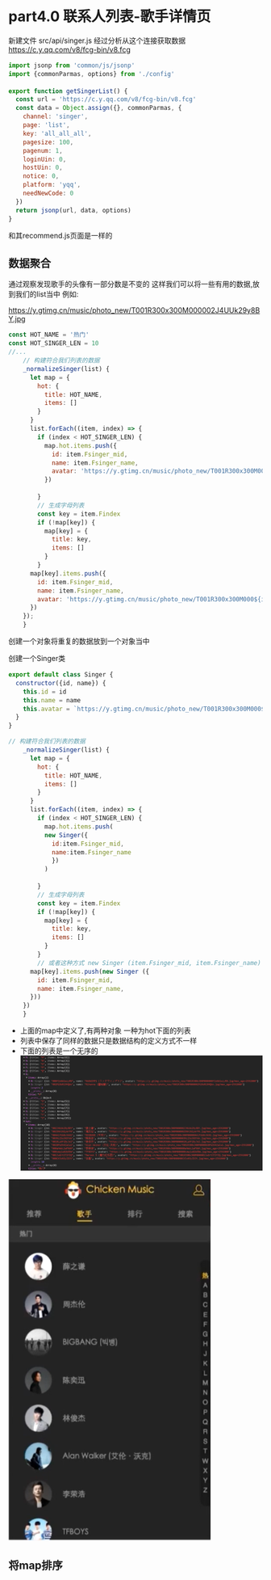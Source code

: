 # part4.0 联系人列表-歌手详情页

新建文件
    src/api/singer.js
经过分析从这个连接获取数据
https://c.y.qq.com/v8/fcg-bin/v8.fcg

```js
import jsonp from 'common/js/jsonp'
import {commonParmas, options} from './config'

export function getSingerList() {
  const url = 'https://c.y.qq.com/v8/fcg-bin/v8.fcg'
  const data = Object.assign({}, commonParmas, {
    channel: 'singer',
    page: 'list',
    key: 'all_all_all',
    pagesize: 100,
    pagenum: 1,
    loginUin: 0,
    hostUin: 0,
    notice: 0,
    platform: 'yqq',
    needNewCode: 0
  })
  return jsonp(url, data, options)
}
```
和其recommend.js页面是一样的


## 数据聚合


通过观察发现歌手的头像有一部分数是不变的
这样我们可以将一些有用的数据,放到我们的list当中
例如:

https://y.gtimg.cn/music/photo_new/T001R300x300M000002J4UUk29y8BY.jpg




```js
const HOT_NAME = '热门'
const HOT_SINGER_LEN = 10
//...
    // 构建符合我们列表的数据
    _normalizeSinger(list) {
      let map = {
        hot: {
          title: HOT_NAME,
          items: []
        }
      }
      list.forEach((item, index) => {
        if (index < HOT_SINGER_LEN) {
          map.hot.items.push({
            id: item.Fsinger_mid,
            name: item.Fsinger_name,
            avatar: 'https://y.gtimg.cn/music/photo_new/T001R300x300M000${item.Fsinger_mid}.jpg?max_age=2592000'
          })

        }
        // 生成字母列表
        const key = item.Findex
        if (!map[key]) {
          map[key] = {
            title: key,
            items: []
          }
        }
      map[key].items.push({
        id: item.Fsinger_mid,
        name: item.Fsinger_name,
        avatar: 'https://y.gtimg.cn/music/photo_new/T001R300x300M000${item.Fsinger_mid}.jpg?max_age=2592000'
      })
    });
    }
  ```
创建一个对象将重复的数据放到一个对象当中

创建一个Singer类
```js
export default class Singer {
  constructor({id, name}) {
    this.id = id
    this.name = name
    this.avatar = `https://y.gtimg.cn/music/photo_new/T001R300x300M000${id}.jpg?max_age=2592000`
  }
}
```
```js
// 构建符合我们列表的数据
    _normalizeSinger(list) {
      let map = {
        hot: {
          title: HOT_NAME,
          items: []
        }
      }
      list.forEach((item, index) => {
        if (index < HOT_SINGER_LEN) {
          map.hot.items.push(
          new Singer({
            id:item.Fsinger_mid,
            name:item.Fsinger_name
            })
          )

        }
        // 生成字母列表
        const key = item.Findex
        if (!map[key]) {
          map[key] = {
            title: key,
            items: []
          }
        }
        // 或者这种方式 new Singer (item.Fsinger_mid, item.Fsinger_name) 想一下两种写法那种更好
      map[key].items.push(new Singer ({
        id: item.Fsinger_mid,
        name: item.Fsinger_name,
      }))
    })
    }
  ```
* 上面的map中定义了,有两种对象 一种为hot下面的列表
* 列表中保存了同样的数据只是数据结构的定义方式不一样
* 下面的列表是一个无序的
![image](./images/map.png)


![image](./images/vue-music00012.png)


## 将map排序
